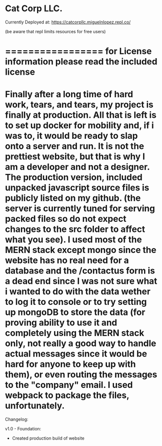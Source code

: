 Cat Corp LLC.
================

Currently Deployed at: https://catcorpllc.miguelnlopez.repl.co/

(be aware that repl limits resources for free users)

=================
for License information please read the included license
================
Finally after a long time of hard work, tears, and tears, my project is finally at production. All that is left is to set up docker for mobility and, if i was to, it would be ready to slap onto a server and run. It is not the prettiest website, but that is why I am a developer and not a designer. The production version, included unpacked javascript source files is publicly listed on my github. (the server is currently tuned for serving packed files so do not expect changes to the src folder to affect what you see). I used most of the MERN stack except mongo since the website has no real need for a database and the /contactus form is a dead end since I was not sure what i wanted to do with the data wether to log it to console or to try setting up mongoDB to store the data (for proving ability to use it and completely using the MERN stack only, not really a good way to handle actual messages since it would be hard for anyone to keep up with them), or even routing the messages to the "company" email. I used webpack to package the files, unfortunately. 
==================================================
Changelog:

v1.0 - Foundation:
  - Created production build of website

